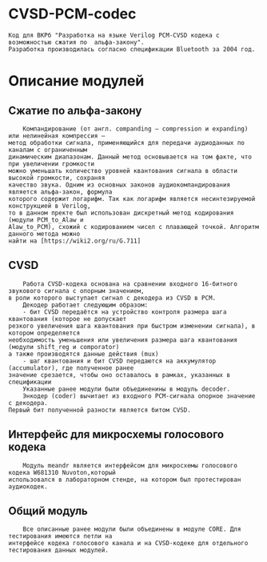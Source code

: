 # CVSD-PCM-codec
    Код для ВКРб "Разработка на языке Verilog PCM-CVSD кодека с возможностью сжатия по  альфа-закону". 
    Разработка производилась согласно спецификации Bluetooth за 2004 год.
# Описание модулей
## Сжатие по альфа-закону
        Компандирование (от англ. companding — compression и expanding) или нелинейная компрессия – 
    метод обработки сигнала, применяющийся для передачи аудиоданных по каналам с ограниченным
    динамическим диапазонам. Данный метод основывается на том факте, что при увеличении громкости
    можно уменьшать количество уровней квантования сигнала в области высокой громкости, сохраняя
    качество звука. Одним из основных законов аудиокомпандирования является альфа-закон, формула
    которого содержит логарифм. Так как логарифм является несинтезируемой конструкцией в Verilog,
    то в данном пректе был использован дискретный метод кодирования (модули PCM_to_Alaw и 
    Alaw_to_PCM), схожий с кодированием чисел с плавающей точкой. Алгоритм данного метода можно
    найти на [https://wiki2.org/ru/G.711]
## CVSD
        Работа CVSD-кодека основана на сравнении входного 16-битного звукового сигнала с опорным значением,
    в роли которого выступает сигнал с декодера из CVSD в PCM.
        Декодер работает следующим образом: 
        - бит CVSD передаётся на устройство контроля размера шага квантования (которое не допускает 
    резкого увеличения шага квантования при быстром изменении сигнала), в котором определяется
    необходимость уменьшения или увеличения размера шага квантования (модули shift_reg и comporator)
    а также производятся данные действия (mux)
        - шаг квантования и бит CVSD передаются на аккумулятор (accumulator), где полученное ранее 
    значение срезается, чтобы оно оставалось в рамках, указанных в спецификации
        Указанные ранее модули были объединенины в модуль decoder.
        Энкодер (coder) вычитает из входного PCM-сигнала опорное значение с декодера. 
    Первый бит полученной разности является битом CVSD.
## Интерфейс для микросхемы голосового кодека
        Модуль meandr является интерфейсом для микросхемы голосового кодека W681310 Nuvoton,который 
    использовался в лабораторном стенде, на котором был протестирован аудиокодек.
## Общий модуль
        Все описанные ранее модули были объединены в модуле CORE. Для тестирования имеются петли на 
    интерфейсе кодека голосового канала и на CVSD-кодеке для отдельного тестирования данных модулей.
